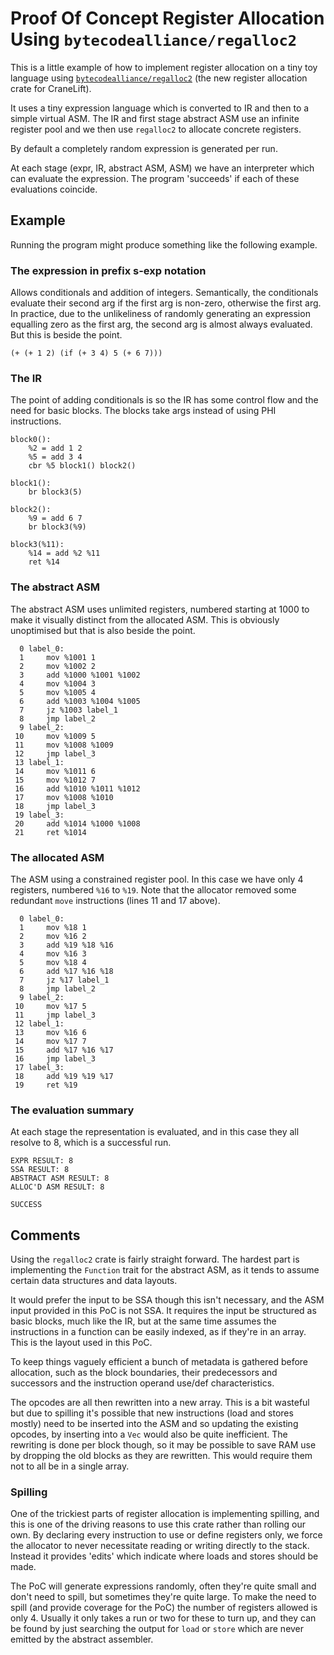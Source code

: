 # Proof Of Concept Register Allocation Using `bytecodealliance/regalloc2`

This is a little example of how to implement register allocation on a tiny toy language using
[`bytecodealliance/regalloc2`](https://github.com/bytecodealliance/regalloc2) (the new register allocation crate for CraneLift).

It uses a tiny expression language which is converted to IR and then to a simple virtual ASM.  The
IR and first stage abstract ASM use an infinite register pool and we then use `regalloc2` to
allocate concrete registers.

By default a completely random expression is generated per run.

At each stage (expr, IR, abstract ASM, ASM) we have an interpreter which can evaluate the
expression. The program 'succeeds' if each of these evaluations coincide.

## Example

Running the program might produce something like the following example.

### The expression in prefix s-exp notation

Allows conditionals and addition of integers. Semantically, the conditionals evaluate their second
arg if the first arg is non-zero, otherwise the first arg.  In practice, due to the unlikeliness of
randomly generating an expression equalling zero as the first arg, the second arg is almost always
evaluated.  But this is beside the point.

```
(+ (+ 1 2) (if (+ 3 4) 5 (+ 6 7)))
```

### The IR

The point of adding conditionals is so the IR has some control flow and the need for basic blocks.
The blocks take args instead of using PHI instructions.

```
block0():
    %2 = add 1 2
    %5 = add 3 4
    cbr %5 block1() block2()

block1():
    br block3(5)

block2():
    %9 = add 6 7
    br block3(%9)

block3(%11):
    %14 = add %2 %11
    ret %14
```

### The abstract ASM

The abstract ASM uses unlimited registers, numbered starting at 1000 to make it visually distinct
from the allocated ASM.  This is obviously unoptimised but that is also beside the point.

```
  0 label_0:
  1     mov %1001 1
  2     mov %1002 2
  3     add %1000 %1001 %1002
  4     mov %1004 3
  5     mov %1005 4
  6     add %1003 %1004 %1005
  7     jz %1003 label_1
  8     jmp label_2
  9 label_2:
 10     mov %1009 5
 11     mov %1008 %1009
 12     jmp label_3
 13 label_1:
 14     mov %1011 6
 15     mov %1012 7
 16     add %1010 %1011 %1012
 17     mov %1008 %1010
 18     jmp label_3
 19 label_3:
 20     add %1014 %1000 %1008
 21     ret %1014
```

### The allocated ASM

The ASM using a constrained register pool.  In this case we have only 4 registers, numbered `%16` to
`%19`.  Note that the allocator removed some redundant `move` instructions (lines 11 and 17 above).

```
  0 label_0:
  1     mov %18 1
  2     mov %16 2
  3     add %19 %18 %16
  4     mov %16 3
  5     mov %18 4
  6     add %17 %16 %18
  7     jz %17 label_1
  8     jmp label_2
  9 label_2:
 10     mov %17 5
 11     jmp label_3
 12 label_1:
 13     mov %16 6
 14     mov %17 7
 15     add %17 %16 %17
 16     jmp label_3
 17 label_3:
 18     add %19 %19 %17
 19     ret %19
```

### The evaluation summary

At each stage the representation is evaluated, and in this case they all resolve to 8, which is a
successful run.

```
EXPR RESULT: 8
SSA RESULT: 8
ABSTRACT ASM RESULT: 8
ALLOC'D ASM RESULT: 8

SUCCESS
```

## Comments

Using the `regalloc2` crate is fairly straight forward.  The hardest part is implementing the
`Function` trait for the abstract ASM, as it tends to assume certain data structures and data
layouts.

It would prefer the input to be SSA though this isn't necessary, and the ASM input provided in this
PoC is not SSA.  It requires the input be structured as basic blocks, much like the IR, but at the
same time assumes the instructions in a function can be easily indexed, as if they're in an array.
This is the layout used in this PoC.

To keep things vaguely efficient a bunch of metadata is gathered before allocation, such as the
block boundaries, their predecessors and successors and the instruction operand use/def
characteristics.

The opcodes are all then rewritten into a new array.  This is a bit wasteful but due to spilling
it's possible that new instructions (load and stores mostly) need to be inserted into the ASM and so
updating the existing opcodes, by inserting into a `Vec` would also be quite inefficient.  The
rewriting is done per block though, so it may be possible to save RAM use by dropping the old blocks
as they are rewritten.  This would require them not to all be in a single array.

### Spilling

One of the trickiest parts of register allocation is implementing spilling, and this is one of the
driving reasons to use this crate rather than rolling our own.  By declaring every instruction to
use or define registers only, we force the allocator to never necessitate reading or writing
directly to the stack.  Instead it provides 'edits' which indicate where loads and stores should be
made.

The PoC will generate expressions randomly, often they're quite small and don't need to spill, but
sometimes they're quite large.  To make the need to spill (and provide coverage for the PoC) the
number of registers allowed is only 4.  Usually it only takes a run or two for these to turn up, and
they can be found by just searching the output for `load` or `store` which are never emitted by the
abstract assembler.

